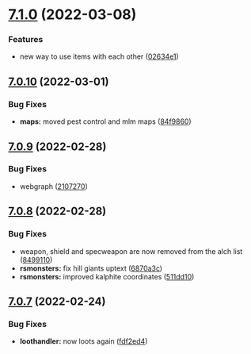 # [7.1.0](https://github.com/Torwent/WaspLib/compare/v7.0.10...v7.1.0) (2022-03-08)


### Features

* new way to use items with each other ([02634e1](https://github.com/Torwent/WaspLib/commit/02634e1a57d355bfee30191d75984fc26dd57589))



## [7.0.10](https://github.com/Torwent/WaspLib/compare/v7.0.9...v7.0.10) (2022-03-01)


### Bug Fixes

* **maps:** moved pest control and mlm maps ([84f9860](https://github.com/Torwent/WaspLib/commit/84f9860344652f6090cb7ca3974d713501f77bd6))



## [7.0.9](https://github.com/Torwent/WaspLib/compare/v7.0.8...v7.0.9) (2022-02-28)


### Bug Fixes

* webgraph ([2107270](https://github.com/Torwent/WaspLib/commit/2107270bc96c98b7df0ed1800b5bfa0da06f0cce))



## [7.0.8](https://github.com/Torwent/WaspLib/compare/v7.0.7...v7.0.8) (2022-02-28)


### Bug Fixes

* weapon, shield and specweapon are now removed from the alch list ([8499110](https://github.com/Torwent/WaspLib/commit/8499110ede8da94f6fd3133e10c3e4340e760931))
* **rsmonsters:** fix hill giants uptext ([6870a3c](https://github.com/Torwent/WaspLib/commit/6870a3c0a22f081423b1022705d1523274a3c6f0))
* **rsmonsters:** improved kalphite coordinates ([511dd10](https://github.com/Torwent/WaspLib/commit/511dd10a8e30fe6a1b1f8d93a11a7a9121f46e3d))



## [7.0.7](https://github.com/Torwent/WaspLib/compare/v7.0.6...v7.0.7) (2022-02-24)


### Bug Fixes

* **loothandler:** now loots again ([fdf2ed4](https://github.com/Torwent/WaspLib/commit/fdf2ed4ea4df0ef01ba091b88afcbb94bbe3471b))



